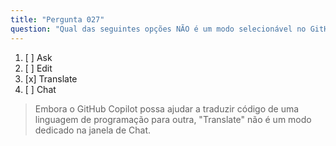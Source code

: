 ```yaml
---
title: "Pergunta 027"
question: "Qual das seguintes opções NÃO é um modo selecionável no GitHub Copilot Chat?"
---
```


1. [ ] Ask  
1. [ ] Edit  
1. [x] Translate  
1. [ ] Chat  
> Embora o GitHub Copilot possa ajudar a traduzir código de uma linguagem de programação para outra, "Translate" não é um modo dedicado na janela de Chat.
